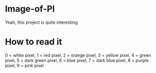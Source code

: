 # Image-of-PI
Yeah, this project is quite interesting

# How to read it
0 = white pixel,
1 = red pixel,
2 = orange pixel,
3 = yellow pixel,
4 = green pixel,
5 = dark green pixel,
6 = blue pixel,
7 = dark blue pixel,
8 = purple pixel,
9 = pink pixel
